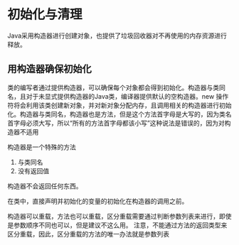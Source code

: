# 初始化与清理
Java采用构造器进行创建对象，也提供了垃圾回收器对不再使用的内存资源进行释放。

## 用构造器确保初始化 
类的编写者通过提供构造器，可以确保每个对象都会得到初始化。构造器与类同名，且对于未显式提供构造器的Java类，编译器提供默认的空构造器。new 操作符将会利用该类创建新对象，并对新对象分配内存，且调用相关的构造器进行初始化。构造器与类同名，构造器也是方法，但是这个方法首字母是大写的，因为类名首字母必须大写，所以“所有的方法首字母都该小写”这种说法是错误的，因为对构造器不适用

构造器是一个特殊的方法

1. 与类同名
2. 没有返回值

构造器不会返回任何东西。

在类中，直接声明并初始化的变量的初始化在构造器的调用之前。

构造器可以重载，方法也可以重载，区分重载需要通过判断参数列表来进行，即使是参数顺序不同也可以，但是建议不这么用。
注意，不能通过方法的返回类型来区分重载，因此，区分重载的方法的唯一办法就是参数列表
